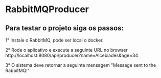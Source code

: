 # RabbitMQProducer

## Para testar o projeto siga os passos:

1° Instale o RabbitMQ, pode ser local o docker.

2° Rode o aplicativo e execute a seguinte URL no browser http://localhost:8080/api/producer?name=Alcebiades&age=34

3° O sistema deve retornar a seguinte mensagem "Message sent to the RabbitMQ!"
